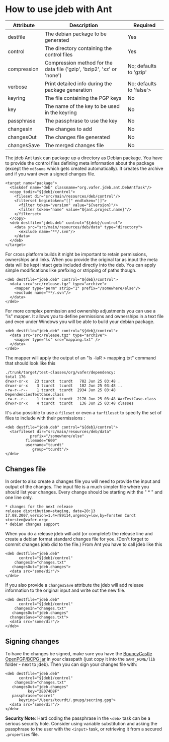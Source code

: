 # How to use jdeb with Ant

Attribute     | Description                                                                  | Required
------------- | ---------------------------------------------------------------------------- | --------------------------
destfile      | The debian package to be generated                                           | Yes
control       | The directory containing the control files                                   | Yes
compression   | Compression method for the data file ('gzip', 'bzip2', 'xz' or 'none')       | No; defaults to 'gzip'
verbose       | Print detailed info during the package generation                            | No; defaults to 'false'>
keyring       | The file containing the PGP keys                                             | No
key           | The name of the key to be used in the keyring                                | No
passphrase    | The passphrase to use the key                                                | No
changesIn     | The changes to add                                                           | No
changesOut    | The changes file generated                                                   | No
changesSave   | The merged changes file                                                      | No

The jdeb Ant task can package up a directory as Debian package. You have to
provide the control files defining meta information about the package (except
the `md5sums` which gets created automatically). It creates the archive
and if you want even a signed changes file.

    <target name="package">
      <taskdef name="deb" classname="org.vafer.jdeb.ant.DebAntTask"/>
      <copy todir="${deb}/control">
        <fileset dir="src/main/resources/deb/control"/>
        <filterset begintoken="[[" endtoken="]]">
          <filter token="version" value="${version}"/>
          <filter token="name" value="${ant.project.name}"/>
        </filterset>
      </copy>
      <deb destfile="jdeb.deb" control="${deb}/control">
        <data src="src/main/resources/deb/data" type="directory">
          <exclude name="**/.svn"/>
        </data>
      </deb>
    </target>

For cross platform builds it might be important to retain permissions,
ownerships and links. When you provide the original tar as input the meta data
will be kept intact gets included directly into the deb. You can apply simple
modifications like prefixing or stripping of paths though.

    <deb destfile="jdeb.deb" control="${deb}/control">
      <data src="src/release.tgz" type="archive">
        <mapper type="perm" strip="1" prefix="/somewhere/else"/>
        <exclude name="**/.svn"/>
      </data>
    </deb>

For more complex permission and ownership adjustments you can use a "ls"
mapper. It allows you to define permissions and ownerships in a text file and
even under Windows you will be able to build your debian package.

    <deb destfile="jdeb.deb" control="${deb}/control">
      <data src="src/release.tgz" type="archive">
        <mapper type="ls" src="mapping.txt" />
      </data>
    </deb>

The mapper will apply the output of an "ls -laR > mapping.txt" command
that should look like this

    ./trunk/target/test-classes/org/vafer/dependency:
    total 176
    drwxr-xr-x   23 tcurdt  tcurdt   782 Jun 25 03:48 .
    drwxr-xr-x    3 tcurdt  tcurdt   102 Jun 25 03:48 ..
    -rw-r--r--    1 tcurdt  tcurdt  2934 Jun 25 03:48 DependenciesTestCase.class
    -rw-r--r--    1 tcurdt  tcurdt  2176 Jun 25 03:48 WarTestCase.class
    drwxr-xr-x    4 tcurdt  tcurdt   136 Jun 25 03:48 classes

It's also possible to use a `fileset` or even a `tarfileset` to
specify the set of files to include with their permissions :

    <deb destfile="jdeb.deb" control="${deb}/control">
      <tarfileset dir="src/main/resources/deb/data"
               prefix="/somewhere/else"
             filemode="600"
             username="tcurdt"
                group="tcurdt"/>
    </deb>

## Changes file

In order to also create a changes file you will need to provide the input and
output of the changes. The input file is a much simpler file where you should
list your changes. Every change should be starting with the " * " and one line
only.

    * changes for the next release
    release distribution=staging, date=20:13 17.08.2007,version=1.4+r89114,urgency=low,by=Torsten Curdt <torsten@vafer.org>
    * debian changes support

When you do a release jdeb will add (or complete!) the release line and create
a debian format standard changes file for you. (Don't forget to commit changes
jdeb did to the file.) From Ant you have to call jdeb like this

    <deb destfile="jdeb.deb"
          control="${deb}/control"
        changesIn="changes.txt"
       changesOut="jdeb.changes">
      <data src="some/dir"/>
    </deb>

If you also provide a `changesSave` attribute the jdeb will add release
information to the original input and write out the new file.

    <deb destfile="jdeb.deb"
          control="${deb}/control"
        changesIn="changes.txt"
       changesOut="jdeb.changes"
      changesSave="changes.txt">
      <data src="some/dir"/>
    </deb>

## Signing changes

To have the changes be signed, make sure you have the
[BouncyCastle OpenPGP/BCPG jar](http://www.bouncycastle.org/latest_releases.html) in your
classpath (just copy it into the `$ANT_HOME/lib` folder - next to jdeb).
Then you can sign your changes file with:

    <deb destfile="jdeb.deb"
          control="${deb}/control"
        changesIn="changes.txt"
       changesOut="jdeb.changes"
              key="2E074D8F"
       passphrase="secret"
          keyring="/Users/tcurdt/.gnupg/secring.gpg">
      <data src="some/dir"/>
    </deb>

<b>Security Note</b>: Hard coding the passphrase in the `<deb>` task can be a serious
security hole. Consider using variable substitution and asking the passphrase
to the user with the `<input>` task, or retrieving it from a secured `.properties` file.
